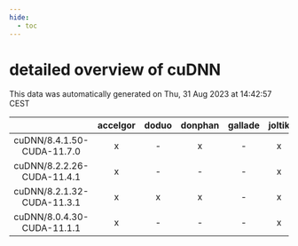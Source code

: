 ```yaml
---
hide:
  - toc
---
```


detailed overview of cuDNN
==========================


This data was automatically generated on Thu, 31 Aug 2023 at 14:42:57 CEST  

| |accelgor|doduo|donphan|gallade|joltik|skitty|swalot|victini|
| :---: | :---: | :---: | :---: | :---: | :---: | :---: | :---: | :---: |
|cuDNN/8.4.1.50-CUDA-11.7.0|x|-|x|-|x|-|-|-|
|cuDNN/8.2.2.26-CUDA-11.4.1|x|-|-|-|x|-|-|-|
|cuDNN/8.2.1.32-CUDA-11.3.1|x|x|x|-|x|x|x|x|
|cuDNN/8.0.4.30-CUDA-11.1.1|x|-|-|-|x|x|-|x|
